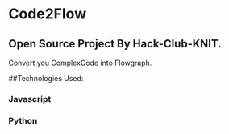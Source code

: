 # Code2Flow

## Open Source Project By Hack-Club-KNIT.

Convert you ComplexCode into Flowgraph.

##Technologies Used:

### Javascript 
### Python
